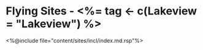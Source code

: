 # Flying Sites - <%= tag <- c(Lakeview = "Lakeview") %>

<%@include file="content/sites/incl/index.md.rsp"%>
